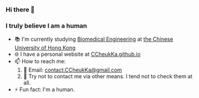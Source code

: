 ### Hi there 👋
### I truly believe I am a human

- 📚 I'm currently studying [Biomedical Engineering](http://www.bme.cuhk.edu.hk) at [the Chinese University of Hong Kong](https://www.cuhk.edu.hk)
- 🌐 I have a personal website at [CCheukKa.github.io](https://CCheukKa.github.io)
- 📫 How to reach me:
  1. 📧 Email: [contact.CCheukKa@gmail.com](mailto:contact.CCheukKa@gmail.com)
  2. 🚫 Try not to contact me via other means. I tend not to check them at all.
- ⚡ Fun fact: I'm a human.


<!--
**CCheukKa/CCheukKa** is a ✨ *special* ✨ repository because its `README.md` (this file) appears on your GitHub profile.

Here are some ideas to get you started:

- 🔭 I’m currently working on ...
- 🌱 I’m currently learning ...
- 👯 I’m looking to collaborate on ...
- 🤔 I’m looking for help with ...
- 💬 Ask me about ...
- 📫 How to reach me: ...
- 😄 Pronouns: ...
- ⚡ Fun fact: ...
-->
